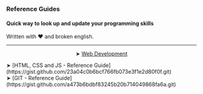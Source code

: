 ### Reference Guides

#### Quick way to look up and update your programming skills
Written with ❤️ and broken english. 

<nav>
  
---

<p align="center"> ➤ <a href="https://gist.github.com/2fbb850fd4ad3adae20096c75bb9a333.git" target="_blank">Web Development</a></p>
<a target="_blank"> ➤ [HTML, CSS and JS - Reference Guide](https://gist.github.com/23a04c0b6bcf766fb073e3f1e2d80f0f.git)</a><br>
<a target="_blank"> ➤ [GIT - Reference Guide](https://gist.github.com/a473b6bdbf83245b20b714049868fa6a.git)</a><br>
  
<nav>
